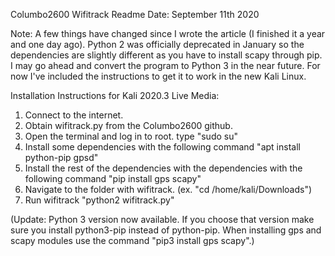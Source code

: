Columbo2600 Wifitrack Readme
Date: September 11th 2020

Note: A few things have changed since I wrote the article (I finished it a year and one day ago).
Python 2 was officially deprecated in January so the dependencies are slightly different as you 
have to install scapy through pip. I may go ahead and convert the program to Python 3 in the near
future. For now I've included the instructions to get it to work in the new Kali Linux.

Installation Instructions for Kali 2020.3 Live Media:
1. Connect to the internet.
2. Obtain wifitrack.py from the Columbo2600 github.
3. Open the terminal and log in to root.  type "sudo su"
4. Install some dependencies with the following command "apt install python-pip gpsd"
5. Install the rest of the dependencies with the dependencies with the following command "pip install gps scapy"
6. Navigate to the folder with wifitrack.  (ex. "cd /home/kali/Downloads")
7. Run wifitrack "python2 wifitrack.py"

(Update: Python 3 version now available. If you choose that version make sure you install python3-pip
instead of python-pip.  When installing gps and scapy modules use the command "pip3 install gps scapy".)

